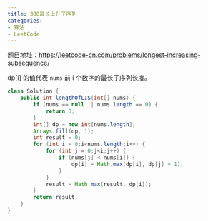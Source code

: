 ```yaml
---
title: 300最长上升子序列
categories: 
- 算法
- LeetCode
---
```


题目地址：https://leetcode-cn.com/problems/longest-increasing-subsequence/

dp[i] 的值代表 `nums` 前 i 个数字的最长子序列长度。

```java
class Solution {
    public int lengthOfLIS(int[] nums) {
        if (nums == null || nums.length == 0) {
            return 0;
        }
        int[] dp = new int[nums.length];
        Arrays.fill(dp, 1);
        int result = 0;
        for (int i = 0;i<nums.length;i++) {
            for (int j = 0;j<i;j++) {
                if (nums[j] < nums[i]) {
                    dp[i] = Math.max(dp[i], dp[j] + 1);
                }
            }
            result = Math.max(result, dp[i]);
        }
        return result;
    }
}
```